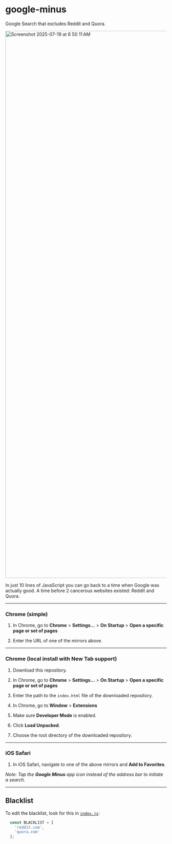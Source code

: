 # google-minus
Google Search that excludes Reddit and Quora.

<img width="3012" height="1706" alt="Screenshot 2025-07-19 at 6 50 11 AM" src="https://github.com/user-attachments/assets/9019cd05-6e2e-4055-a90e-b4c9a5347c31" />

In just 10 lines of JavaScript you can go back to a time when Google was actually good. A time before 2 cancerous websites existed: Reddit and Quora.

-----

### Chrome (simple)

1. In Chrome, go to **Chrome** > **Settings...** > **On Startup** > **Open a specific page or set of pages**

2. Enter the URL of one of the mirrors above.

-----

### Chrome (local install with **New Tab** support)

1. Download this repository.

2. In Chrome, go to **Chrome** > **Settings...** > **On Startup** > **Open a specific page or set of pages**

3. Enter the path to the `index.html` file of the downloaded repository.

4. In Chrome, go to **Window** > **Extensions**

5. Make sure **Developer Mode** is enabled. 

6. Click **Load Unpacked**. 

7. Choose the root directory of the downloaded repository.

-----

### iOS Safari

1. In iOS Safari, navigate to one of the above mirrors and **Add to Favorites**.

_Note: Tap the **Google Minus** app icon instead of the address bar to initiate a search._

-----

## Blacklist 

To edit the blacklist, look for this in [`index.js`](https://github.com/bennyschmidt/google-minus/blob/master/index.js):

```javascript
  const BLACKLIST = [
    'reddit.com',
    'quora.com'
  ];
```
